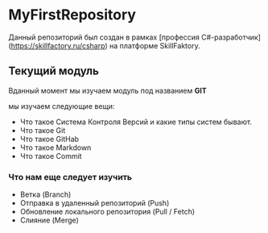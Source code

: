 # MyFirstRepository

Данный репозиторий был создан в рамках [профессия C#-разработчик] 
(https://skillfactory.ru/csharp) на платформе SkillFaktory.

## Текущий модуль
Вданный момент мы изучаем модуль под названием **GIT**

мы изучаем следующие вещи:
* Что такое Система Контроля Версий и какие типы систем бывают.
* Что такое Git
* Что такое GitHab
* Что такое Markdown
* Что такое Commit

### Что нам еще следует изучить
* Ветка (Branch)
* Отправка в удаленный репозиторий (Push)
* Обновление локального репозитория (Pull / Fetch)
* Слияние (Merge)
